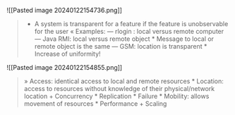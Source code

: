 ![[Pasted image 20240122154736.png]]
> * A system is transparent for a feature if the feature is unobservable for the user « Examples: — rlogin : local versus remote computer — Java RMI: local versus remote object * Message to local or remote object is the same — GSM: location is transparent * Increase of uniformity!

![[Pasted image 20240122154855.png]]
> » Access: identical access to local and remote resources * Location: access to resources without knowledge of their physical/network location + Concurrency * Replication * Failure * Mobility: allows movement of resources * Performance + Scaling